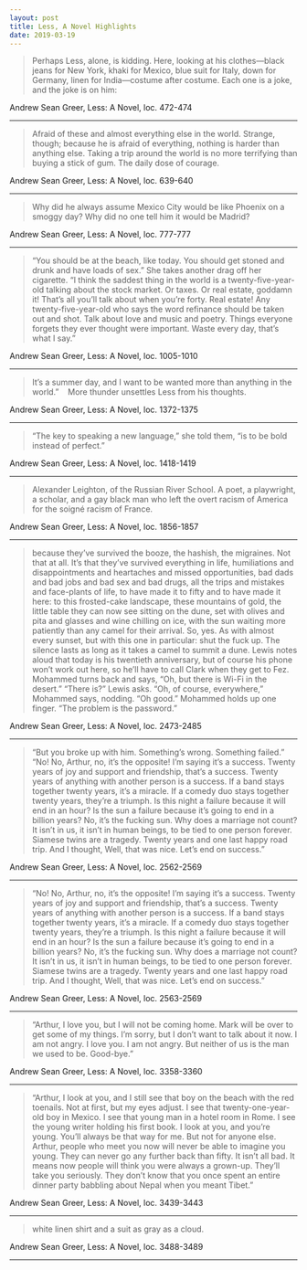 ```yaml
---
layout: post
title: Less, A Novel Highlights
date: 2019-03-19
---
```


> Perhaps Less, alone, is kidding. Here, looking at his clothes—black jeans for New York, khaki for Mexico, blue suit for Italy, down for Germany, linen for India—costume after costume. Each one is a joke, and the joke is on him:

Andrew Sean Greer, Less: A Novel, loc. 472-474
<hr>


> Afraid of these and almost everything else in the world. Strange, though; because he is afraid of everything, nothing is harder than anything else. Taking a trip around the world is no more terrifying than buying a stick of gum. The daily dose of courage.

Andrew Sean Greer, Less: A Novel, loc. 639-640
<hr>


> Why did he always assume Mexico City would be like Phoenix on a smoggy day? Why did no one tell him it would be Madrid?

Andrew Sean Greer, Less: A Novel, loc. 777-777
<hr>


> “You should be at the beach, like today. You should get stoned and drunk and have loads of sex.” She takes another drag off her cigarette. “I think the saddest thing in the world is a twenty-five-year-old talking about the stock market. Or taxes. Or real estate, goddamn it! That’s all you’ll talk about when you’re forty. Real estate! Any twenty-five-year-old who says the word refinance should be taken out and shot. Talk about love and music and poetry. Things everyone forgets they ever thought were important. Waste every day, that’s what I say.”

Andrew Sean Greer, Less: A Novel, loc. 1005-1010
<hr>


> It’s a summer day, and I want to be wanted more than anything in the world.”    More thunder unsettles Less from his thoughts.

Andrew Sean Greer, Less: A Novel, loc. 1372-1375
<hr>


> “The key to speaking a new language,” she told them, “is to be bold instead of perfect.”

Andrew Sean Greer, Less: A Novel, loc. 1418-1419
<hr>


> Alexander Leighton, of the Russian River School. A poet, a playwright, a scholar, and a gay black man who left the overt racism of America for the soigné racism of France.

Andrew Sean Greer, Less: A Novel, loc. 1856-1857
<hr>


> because they’ve survived the booze, the hashish, the migraines. Not that at all. It’s that they’ve survived everything in life, humiliations and disappointments and heartaches and missed opportunities, bad dads and bad jobs and bad sex and bad drugs, all the trips and mistakes and face-plants of life, to have made it to fifty and to have made it here: to this frosted-cake landscape, these mountains of gold, the little table they can now see sitting on the dune, set with olives and pita and glasses and wine chilling on ice, with the sun waiting more patiently than any camel for their arrival. So, yes. As with almost every sunset, but with this one in particular: shut the fuck up. The silence lasts as long as it takes a camel to summit a dune. Lewis notes aloud that today is his twentieth anniversary, but of course his phone won’t work out here, so he’ll have to call Clark when they get to Fez. Mohammed turns back and says, “Oh, but there is Wi-Fi in the desert.” “There is?” Lewis asks. “Oh, of course, everywhere,” Mohammed says, nodding. “Oh good.” Mohammed holds up one finger. “The problem is the password.” 

Andrew Sean Greer, Less: A Novel, loc. 2473-2485
<hr>


> “But you broke up with him. Something’s wrong. Something failed.” “No! No, Arthur, no, it’s the opposite! I’m saying it’s a success. Twenty years of joy and support and friendship, that’s a success. Twenty years of anything with another person is a success. If a band stays together twenty years, it’s a miracle. If a comedy duo stays together twenty years, they’re a triumph. Is this night a failure because it will end in an hour? Is the sun a failure because it’s going to end in a billion years? No, it’s the fucking sun. Why does a marriage not count? It isn’t in us, it isn’t in human beings, to be tied to one person forever. Siamese twins are a tragedy. Twenty years and one last happy road trip. And I thought, Well, that was nice. Let’s end on success.”

Andrew Sean Greer, Less: A Novel, loc. 2562-2569
<hr>


> “No! No, Arthur, no, it’s the opposite! I’m saying it’s a success. Twenty years of joy and support and friendship, that’s a success. Twenty years of anything with another person is a success. If a band stays together twenty years, it’s a miracle. If a comedy duo stays together twenty years, they’re a triumph. Is this night a failure because it will end in an hour? Is the sun a failure because it’s going to end in a billion years? No, it’s the fucking sun. Why does a marriage not count? It isn’t in us, it isn’t in human beings, to be tied to one person forever. Siamese twins are a tragedy. Twenty years and one last happy road trip. And I thought, Well, that was nice. Let’s end on success.”

Andrew Sean Greer, Less: A Novel, loc. 2563-2569
<hr>


> “Arthur, I love you, but I will not be coming home. Mark will be over to get some of my things. I’m sorry, but I don’t want to talk about it now. I am not angry. I love you. I am not angry. But neither of us is the man we used to be. Good-bye.”

Andrew Sean Greer, Less: A Novel, loc. 3358-3360
<hr>


> “Arthur, I look at you, and I still see that boy on the beach with the red toenails. Not at first, but my eyes adjust. I see that twenty-one-year-old boy in Mexico. I see that young man in a hotel room in Rome. I see the young writer holding his first book. I look at you, and you’re young. You’ll always be that way for me. But not for anyone else. Arthur, people who meet you now will never be able to imagine you young. They can never go any further back than fifty. It isn’t all bad. It means now people will think you were always a grown-up. They’ll take you seriously. They don’t know that you once spent an entire dinner party babbling about Nepal when you meant Tibet.”

Andrew Sean Greer, Less: A Novel, loc. 3439-3443
<hr>


> white linen shirt and a suit as gray as a cloud.

Andrew Sean Greer, Less: A Novel, loc. 3488-3489
<hr>


